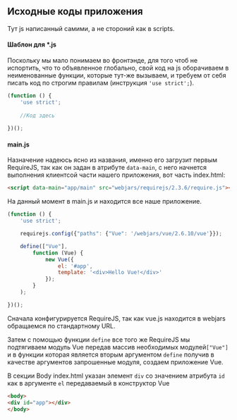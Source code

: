 ## Исходные коды приложения

Тут js написанный самими, а не стороний как в scripts.

#### Шаблон для *.js
Поскольку мы мало понимаем во фронтэнде, для того чтоб не испортить, что то объявленное глобально, свой код на js 
 оборачиваем в неименованные функции, которые тут-же вызываем, и требуем от себя писать код по строгим правилам
 (инструкция `'use strict';`). 

```js
(function () {
    'use strict';
 
    //Код здесь
 
})(); 
```

#### main.js
Назначение надеюсь ясно из названия, именно его загрузит первым RequireJS, так как он задан в атрибуте `data-main`,
 с него начнется выполнения клиентсой части нашего приложения, вот часть index.html:

```html
<script data-main="app/main" src="webjars/requirejs/2.3.6/require.js"></script>
```

На данный момент в main.js и находится все наше приложение. 

```js
(function () {
    'use strict';

    requirejs.config({"paths": {"Vue": '/webjars/vue/2.6.10/vue'}});

    define(["Vue"],
        function (Vue) {
            new Vue({
                el: '#app',
                template: '<div>Hello Vue!</div>'
            });
        }
    );

})();
```
Сначала конфигурируется RequireJS, так как vue.js находится в webjars обращаемся по стандартному URL.

Затем с помощью функции `define` все того же RequireJS мы подтягиваем
 модуль Vue передав массив необходимых модулей`["Vue"]` и в функции которая является вторым аргументом `define`
 получив в качестве аргументов запрошенные модуля, создаем приложение Vue.
 
В секции Body index.html указан элемент `div` со значением атрибута `id` как в аргументе `el` 
 передаваемый в конструктор Vue
 ```html
<body>
<div id="app"></div>
</body>
``` 